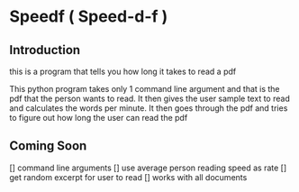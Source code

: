 # Speedf ( Speed-d-f )

## Introduction
this is a program that tells you how long it takes to read a pdf

This python program takes only 1 command line argument and that is
the pdf that the person wants to read. It then gives the user sample
text to read and calculates the words per minute. It then goes through
the pdf and tries to figure out how long the user can read the pdf

## Coming Soon
[] command line arguments
[] use average person reading speed as rate
[] get random excerpt for user to read
[] works with all documents
